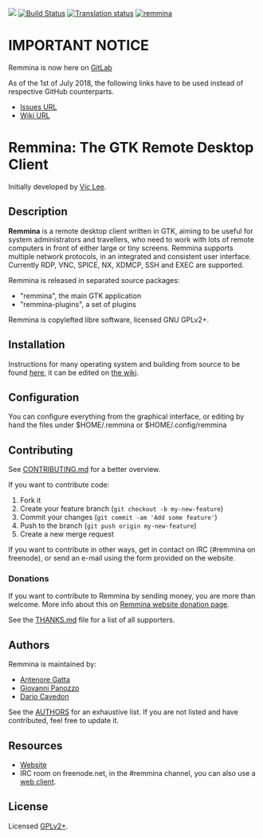 [![](https://img.shields.io/liberapay/receives/Remmina.svg?logo=liberapay)](https://liberapay.com/Remmina/donate)
[![Build Status](https://gitlab.com/Remmina/Remmina/badges/master/pipeline.svg)](https://gitlab.com/Remmina/Remmina/pipelines)
[![Translation status](https://hosted.weblate.org/widgets/remmina/-/remmina/svg-badge.svg)](https://hosted.weblate.org/engage/remmina/?utm_source=widget)
[![remmina](https://snapcraft.io//remmina/badge.svg)](https://snapcraft.io/remmina)

# IMPORTANT NOTICE

Remmina is now here on [GitLab](https://gitlab.com/Remmina/Remmina)

As of the 1st of July 2018, the following links have to be used instead of respective GitHub counterparts.

* [Issues URL](https://gitlab.com/Remmina/Remmina/issues)
* [Wiki URL](https://gitlab.com/Remmina/Remmina/wikis/home)

# Remmina: The GTK Remote Desktop Client

Initially developed by [Vic Lee](https://github.com/llyzs).

## Description
**Remmina** is a remote desktop client written in GTK, aiming to be useful for
system administrators and travellers, who need to work with lots of remote
computers in front of either large or tiny screens. Remmina supports
multiple network protocols, in an integrated and consistent user interface.
Currently RDP, VNC, SPICE, NX, XDMCP, SSH and EXEC are supported.

Remmina is released in separated source packages:
* "remmina", the main GTK application
* "remmina-plugins", a set of plugins

Remmina is copylefted libre software, licensed GNU GPLv2+.

## Installation
Instructions for many operating system and building from source to be found [here](https://remmina.org/how-to-install-remmina/),
it can be edited on [the wiki](https://gitlab.com/Remmina/Remmina/wikis/home).

## Configuration

You can configure everything from the graphical interface, or editing by hand the files under $HOME/.remmina or $HOME/.config/remmina

## Contributing

See [CONTRIBUTING.md](CONTRIBUTING.md) for a better overview.

If you want to contribute code:

1. Fork it
2. Create your feature branch (`git checkout -b my-new-feature`)
3. Commit your changes (`git commit -am 'Add some feature'`)
4. Push to the branch (`git push origin my-new-feature`)
5. Create a new merge request

If you want to contribute in other ways, get in contact on IRC (#remmina on freenode), or send an e-mail using the form provided on the website.

### Donations

If you want to contribute to Remmina by sending money, you are more than welcome.
More info about this on [Remmina website donation page](https://remmina.org/wp/donations/).

See the [THANKS.md](THANKS.md) file for a list of all supporters.

## Authors

Remmina is maintained by:

 * [Antenore Gatta](https://gitlab.com/antenore)
 * [Giovanni Panozzo](https://gitlab.com/giox069)
 * [Dario Cavedon](https://gitlab.com/ic3d)

See the [AUTHORS](AUTHORS) for an exhaustive list.
If you are not listed and have contributed, feel free to update it.

## Resources

 * [Website](https://www.remmina.org/)
 * IRC room on freenode.net, in the #remmina channel, you can also use a [web client](https://kiwiirc.com/client/irc.freenode.net/?nick=remminer|?#remmina/).

## License

Licensed [GPLv2+](https://gitlab.com/Remmina/Remmina/blob/master/COPYING).